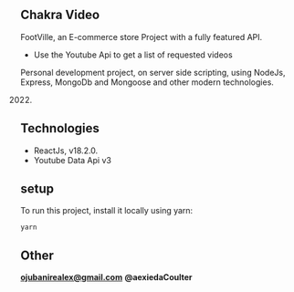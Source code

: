 ## Chakra Video

FootVille, an E-commerce store Project with a fully featured API.

- Use the Youtube Api to get a list of requested videos

Personal development project, on server side scripting, using NodeJs, Express, MongoDb and Mongoose and other modern technologies.

2022.

## Technologies

- ReactJs, v18.2.0.
- Youtube Data Api v3

## setup

To run this project, install it locally using yarn:

```
yarn
```

## Other

**ojubanirealex@gmail.com** **@aexiedaCoulter**
